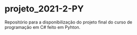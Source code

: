 # projeto_2021-2-PY
Repositório para a disponibilização do projeto final do curso de programação em C# feito em Pyhton.
